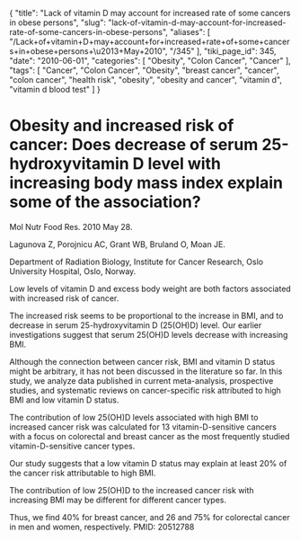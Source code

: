 {
    "title": "Lack of vitamin D may account for increased rate of some cancers in obese persons",
    "slug": "lack-of-vitamin-d-may-account-for-increased-rate-of-some-cancers-in-obese-persons",
    "aliases": [
        "/Lack+of+vitamin+D+may+account+for+increased+rate+of+some+cancers+in+obese+persons+\u2013+May+2010",
        "/345"
    ],
    "tiki_page_id": 345,
    "date": "2010-06-01",
    "categories": [
        "Obesity",
        "Colon Cancer",
        "Cancer"
    ],
    "tags": [
        "Cancer",
        "Colon Cancer",
        "Obesity",
        "breast cancer",
        "cancer",
        "colon cancer",
        "health risk",
        "obesity",
        "obesity and cancer",
        "vitamin d",
        "vitamin d blood test"
    ]
}


# Obesity and increased risk of cancer: Does decrease of serum 25-hydroxyvitamin D level with increasing body mass index explain some of the association?

Mol Nutr Food Res. 2010 May 28. 

Lagunova Z, Porojnicu AC, Grant WB, Bruland O, Moan JE.

Department of Radiation Biology, Institute for Cancer Research, Oslo University Hospital, Oslo, Norway.

Low levels of vitamin D and excess body weight are both factors associated with increased risk of cancer. 

The increased risk seems to be proportional to the increase in BMI, and to decrease in serum 25-hydroxyvitamin D (25(OH)D) level. Our earlier investigations suggest that serum 25(OH)D levels decrease with increasing BMI. 

Although the connection between cancer risk, BMI and vitamin D status might be arbitrary, it has not been discussed in the literature so far. In this study, we analyze data published in current meta-analysis, prospective studies, and systematic reviews on cancer-specific risk attributed to high BMI and low vitamin D status. 

The contribution of low 25(OH)D levels associated with high BMI to increased cancer risk was calculated for 13 vitamin-D-sensitive cancers with a focus on colorectal and breast cancer as the most frequently studied vitamin-D-sensitive cancer types. 

Our study suggests that a low vitamin D status may explain at least 20% of the cancer risk attributable to high BMI. 

The contribution of low 25(OH)D to the increased cancer risk with increasing BMI may be different for different cancer types. 

Thus, we find 40% for breast cancer, and 26 and 75% for colorectal cancer in men and women, respectively. PMID: 20512788
